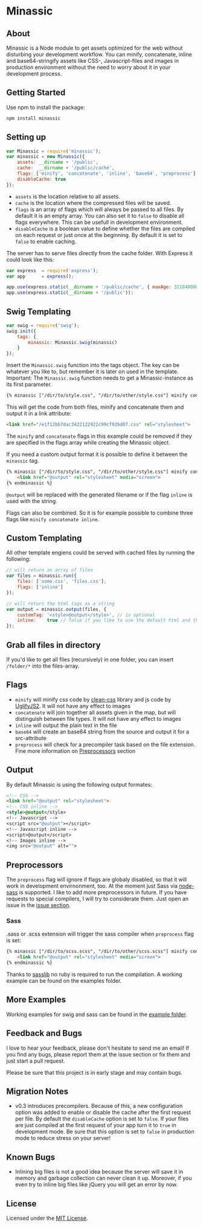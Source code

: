 # Minassic

## About ##

Minassic is a Node module to get assets optimized for the web without disturbing your development workflow.
You can minify, concatenate, inline and base64-stringify assets like CSS-, Javascript-files and images in production environment without the need to worry about it in your development process.

## Getting Started ##

Use npm to install the package:

```bash
npm install minassic
```

## Setting up ##

```javascript
var Minassic = require('minassic');
var minassic = new Minassic({
	assets: __dirname + '/public',
	cache:  __dirname + '/public/cache',
	flags: ['minify', 'concatenate', 'inline', 'base64', 'preprocess'],
	disableCache: true
});
```

* `assets` is the location relative to all assets.
* `cache` is the location where the compressed files will be saved.
* `flags` is an array of flags which will always be passed to all files. By default it is an empty array. You can also set it to `false` to disable all flags everywhere. This can be usefull in development environment.
* `disableCache` is a boolean value to define whether the files are compiled on each request or just once at the beginning. By default it is set to `false` to enable caching.

The server has to serve files directly from the cache folder. With Express it could look like this:

```javascript
var express  = require('express');
var app 	 = express();

app.use(express.static(__dirname + '/public/cache', { maxAge: 311040000 }));
app.use(express.static(__dirname + '/public'));
```

## Swig Templating ##

```javascript
var swig = require('swig');
swig.init({
	tags: {
		minassic: Minassic.swig(minassic)
	}
});

```
Insert the `Minassic.swig` function into the tags object. The key can be whatever you like to, but remember it is later on used in the template. Important: The `Minassic.swig` function needs to get a Minassic-instance as its first parameter.

``` html
{% minassic ["/dir/to/style.css", "/dir/to/other/style.css"] minify concatenate %}{% endminassic %}
```
This will get the code from both files, minify and concatenate them and output it in a link attribute:

```html
<link href="/e1f12bb7dac3422122922c99cf92bd07.css" rel="stylesheet">
```

The `minify` and `concatenate` flags in this example could be removed if they are specified in the flags array while creating the Minassic object.

If you need a custom output format it is possible to define it between the `minassic` tag.

```html
{% minassic ["/dir/to/style.css", "/dir/to/other/style.css"] minify concatenate %}
	<link href="@output" rel="stylesheet" media="screen">
{% endminassic %}
```
`@output` will be replaced with the generated filename or if the flag `inline` is used with the string.

Flags can also be combined. So it is for example possible to combine three flags like `minify concatenate inline`. 

## Custom Templating ##
All other template engiens could be served with cached files by running the following:
``` javascript
// will return an array of files
var files = minassic.run({
    files: ['some.css', 'files.css'],
    flags: ['inline']
});

// will return the html tags as a string
var output = minassic.output(files, {
    customTag: '<style>@output</style>', // is optional
    inline:    true // false if you like to use the default html and the files aren't inlined
});
```

## Grab all files in directory ##
If you'd like to get all files (recursively) in one folder, you can insert `/folder/*` into the files-array.

## Flags ##
* `minify` will minify css code by [clean-css](https://github.com/GoalSmashers/clean-css) library and js code by [UglifyJS2](https://github.com/mishoo/UglifyJS2). It will not have any effect to images
* `concatenate` will join together all assets given in the map, but will distinguish between file types. It will not have any effect to images
* `inline` will output the plain text in the file
* `base64` will create an base64 string from the source and output it for a src-attribute
* `preprocess` will check for a precompiler task based on the file extension. Fine more information on [Preprocessors](#preprocessors) section

## Output ##

By default Minassic is using the following output formates:

```html
<!-- CSS -->
<link href="@output" rel="stylesheet">
<!-- CSS inline -->
<style>@output</style>
<!-- Javascript -->
<script src="@output"></script>
<!-- Javascript inline -->
<script>@output</script>
<!-- Images inline -->
<img src="@output" alt="">
```

## Preprocessors ##

The `preprocess` flag will ignore if flags are globaly disabled, so that it will work in development envirnonment, too.
At the moment just Sass via [node-sass](https://github.com/andrew/node-sass) is supported.
I like to add more preprocessors in future. If you have requests to special compilers, I will try to considerate them. Just open an issue in the [issue section](https://github.com/garthenweb/minassic/issues).

### Sass ###

.sass or .scss extension will trigger the sass compiler when `preprocess` flag is set:
```html
{% minassic ["/dir/to/scss.scss", "/dir/to/other/scss.scss"] minify concatenate preprocess %}
	<link href="@output" rel="stylesheet" media="screen">
{% endminassic %}
```
Thanks to [sasslib](https://github.com/hcatlin/libsass) no ruby is required to run the compilation.
A working example can be found on the examples folder.

## More Examples ##

Working examples for swig and sass can be found in the [example folder](https://github.com/garthenweb/minassic/tree/master/examples).

## Feedback and Bugs ##

I love to hear your feedback, please don't hesitate to send me an email!
If you find any bugs, please report them at the issue section or fix them and just start a pull request.

Please be sure that this project is in early stage and may contain bugs.

## Migration Notes ##

* v0.3 introduces precompilers. Because of this, a new configuration option was added to enable or disable the cache after the first request per file. By default the `disableCache` option is set to `false`. If your files are just compiled at the first request of your app turn it to `true` in development mode. Be sure that this option is set to `false` in production mode to reduce stress on your server!

## Known Bugs ##

* Inlining big files is not a good idea because the server will save it in memory and garbage collection can never clean it up. Moreover, if you even try to inline big files like jQuery you will get an error by now.

## License ##

Licensed under the [MIT License](http://www.opensource.org/licenses/mit-license.php).